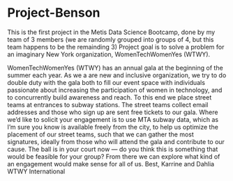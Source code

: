 # Project-Benson

This is the first project in the Metis Data Science Bootcamp, done by my team of 3 members 
(we are randomly grouped into groups of 4, but this team happens to be the remainding 3)
Project goal is to solve a problem for an imaginary New York organization, WomenTechWomenYes (WTWY).

WomenTechWomenYes (WTWY) has an annual gala at the beginning of the summer each year. As we a are new and inclusive organization, we try to do double duty with the gala both to fill our event space with individuals passionate about increasing the participation of women in technology, and to concurrently build awareness and reach.
To this end we place street teams at entrances to subway stations. The street teams collect email addresses and those who sign up are sent free tickets to our gala.
Where we’d like to solicit your engagement is to use MTA subway data, which as I’m sure you know is available freely from the city, to help us optimize the placement of our street teams, such that we can gather the most signatures, ideally from those who will attend the gala and contribute to our cause.
The ball is in your court now — do you think this is something that would be feasible for your group? From there we can explore what kind of an engagement would make sense for all of us.
Best,
Karrine and Dahlia
WTWY International

